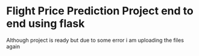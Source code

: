 # Flight Price Prediction Project end to end using flask 

Although project  is ready but due to some error i am uploading the files again

